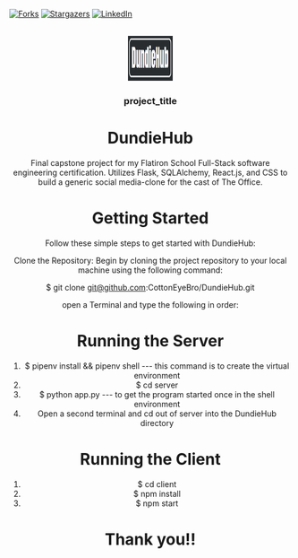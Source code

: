 <a name="readme-top"></a>

<!-- PROJECT SHIELDS -->
<!--
*** I'm using markdown "reference style" links for readability.
*** Reference links are enclosed in brackets [ ] instead of parentheses ( ).
*** See the bottom of this document for the declaration of the reference variables
*** for forks-url, LinkedIn-url, etc. This is an optional, concise syntax you may use.
*** https://www.markdownguide.org/basic-syntax/#reference-style-links
-->
[![Forks][forks-shield]][forks-url]
[![Stargazers][stars-shield]][stars-url]
[![LinkedIn][linkedin-shield]][linkedin-url]




<!-- PROJECT LOGO -->
<br />
<div align="center">
  <a href="https://github.com/github_username/repo_name">
    <img src="images/logo.png" alt="Logo" width="80" height="80">
  </a>

<h3 align="center">project_title</h3>


# DundieHub
Final capstone project for my Flatiron School Full-Stack software engineering certification. Utilizes Flask, SQLAlchemy, React.js, and CSS to build a generic social media-clone for the cast of The Office.

# Getting Started
Follow these simple steps to get started with DundieHub:

Clone the Repository: Begin by cloning the project repository to your local machine using the following command:

$ git clone git@github.com:CottonEyeBro/DundieHub.git


open a Terminal and type the following in order:

# Running the Server
1. $ pipenv install && pipenv shell --- this command is to create the virtual environment
2. $ cd server
3. $ python app.py --- to get the program started once in the shell environment
4. Open a second terminal and cd out of server into the DundieHub directory

# Running the Client
1. $ cd client
2. $ npm install
3. $ npm start

# Thank you!!



<!-- MARKDOWN LINKS & IMAGES -->
<!-- https://www.markdownguide.org/basic-syntax/#reference-style-links -->
[forks-shield]: https://img.shields.io/github/forks/CottonEyeBro/DundieHub.svg?style=for-the-badge
[forks-url]: https://github.com/CottonEyeBro/DundieHub/network/members
[stars-shield]: https://img.shields.io/github/stars/CottonEyeBro/DundieHub.svg?style=for-the-badge
[stars-url]: https://github.com/CottonEyeBro/DundieHub/stargazers
[linkedin-shield]: https://img.shields.io/badge/-LinkedIn-black.svg?style=for-the-badge&logo=linkedin&colorB=555
[linkedin-url]: https://www.linkedin.com/in/cooper-lindsley/
[React.js]: https://img.shields.io/badge/React-20232A?style=for-the-badge&logo=react&logoColor=61DAFB
[React-url]: https://reactjs.org/
